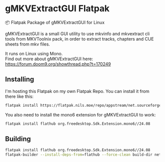 # gMKVExtractGUI Flatpak

📦 Flatpak Package of gMKVExtractGUI for Linux

gMKVExtractGUI is a small GUI utility to use mkvinfo and mkvextract cli tools from MKVToolnix pack, in order to extract tracks, chapters and CUE sheets from mkv files.  

It runs on Linux using Mono.  
Find out more about gMKVExtractGUI here: <https://forum.doom9.org/showthread.php?t=170249>

## Installing

I'm hosting this Flatpak on my own Flatpak Repo. You can install it from there like this:

```bash
flatpak install https://flatpak.nils.moe/repo/appstream/net.sourceforge.gMKVExtractGUI.flatpakref
```

You also need to install the mono6 extension for gMKVExtractGUI to work:

```bash
flatpak install flathub org.freedesktop.Sdk.Extension.mono6//24.08
```

## Building

```bash
flatpak install flathub org.freedesktop.Sdk.Extension.mono6//24.08
flatpak-builder --install-deps-from=flathub --force-clean build-dir net.sourceforge.gMKVExtractGUI.yml
```
